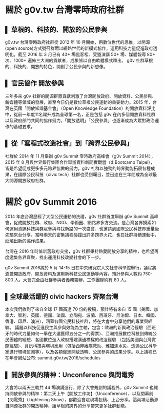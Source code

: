 # 關於 g0v.tw 台灣零時政府社群 

## ▌ 草根的、科技的、開放的公民參與

g0v.tw 台灣零時政府社群從 2012 年 10 月開始，用數位世代的思維，以開源  (open source)方式號召群眾以網路世代的新模式協作，運用科技力量促進政府透明化。截至 2016 年 3 月已有 40+ 場黑客松、受邀演講 50+ 場、媒體報導 80+ 次、1000+ 遍佈三大洲的貢獻者，成果皆以自由軟體模式釋出。 g0v 社群草根的、科技的、開放的特色，開創了公民參與的新想像。

## ▌ 官民協作 開放參與

三年多來 g0v 社群的開源群眾貢獻刺激了台灣開放政府、開放資料、公民參與、新媒體等領域的發展，直至今日仍是數位草根公民運動的重要動力。2015 年，台灣在英國「開放知識基金會」（Open Knowledge Foundation）的開放資料評比中，從前一年度11名躍升成為全球第一名，正是包括 g0v 在內多個開放資料社群以及政府部門共同的協作努力。「開放透明」「公民參與」也逐漸成為大眾對政治運作的基礎要求。

## ▌ 從「寫程式改造社會」到「跨界公民參與」

社群於 2014 年 11 月舉辦 g0v Summit 零時政府高峰會（g0v Summit 2014），2015 年 8 月與世界銀行集團合作舉辦資料新聞實戰營（d|Bootcamp Taipei），皆是希望促成更多多元跨界協做的努力。g0v 社群以強勁的跨界動能拓展各種成果，在國際公民科技（civic tech）社群也受到矚目，並迅速在三年間成為全球最大開源開放政府社群。


# 關於 g0v Summit 2016

2014 年底台灣歷經了大型公民運動的洗禮，g0v 社群首度舉辦 g0v Summit 高峰會，促成開放社群、政府、NGO、學術圈、網路界多方交流。是台灣各界摸索如何運用資訊科技與群眾參與尋找新路的一次盛會，也邀請到國際公民科技界重量級先驅來台分享。當時兩天的密集議程碰撞出許多跨界火花，也在社群持續運動中，延燒出新的協作成果。

台灣在 2016 年時值新舊政府交接，g0v 社群秉持熱愛開放分享的精神，也希望再度邀集各界齊聚，找出運用科技改變社會的下一步。

g0v Summit 2016將於 5 月 14-15 日在中央研究院人文社會科學館舉行，議程將涵蓋開放政府、開放資料及運用新科技公民運動等內容，預計參與人數約 750-800 人。大會完全由社群參與者義務籌辦，工作團隊約有 80 人。


## ▌全球最活躍的 civic hackers 齊聚台灣

本次我們收到了來自全球 17 國高達 70 份的投稿，預計將有來自 15 國（美國、加拿大、智利、英國、德國、法國、立陶宛、波蘭、西班牙、尼泊爾、日本、韓國、香港、印尼、澳洲），涵蓋各國公民科技社群，將在大會中分享他們的專業與經驗。
議題以科技促進民主與參與效能為主軸，包含：歐洲的新興政治經驗（西班牙的時代力量如何一舉在大選獲得五分之一的得票）、亞洲推展數位科技到傳統公民團體的經驗、各國數位進入政府搭建溝通橋樑的改造經驗   （包括美國與台灣實際經驗）、資訊科技與環境應用（包括西非瘧疾救助、雅加達水災、透過公民科學家進行環境監測等），以及各類促進開放透明、公民參與的成果分享。以上議程已在年會網站公布: summit.g0v.tw/2016/schedules

## ▌ 開放參與的精神：Unconference 與閃電秀
大會將以兩天三軌共 44 場演講進行，除了大會規劃的議程外，g0v Summit 也維持開放參與的精神：第二天上午【開放工作坊】（Unconference）、以及閉幕前【閃電秀】（Lightening Show），都歡迎會眾現場投稿、上台分享。這兩項活動源自開源社群的開放精神，讓草根的跨界的分享帶來更多社群動能。
